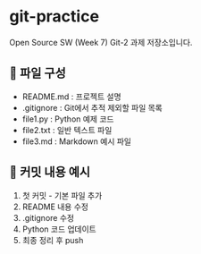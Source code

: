 # git-practice
Open Source SW (Week 7) Git-2 과제 저장소입니다.  

## 📄 파일 구성
- README.md : 프로젝트 설명
- .gitignore : Git에서 추적 제외할 파일 목록
- file1.py : Python 예제 코드
- file2.txt : 일반 텍스트 파일
- file3.md : Markdown 예시 파일

## 🧩 커밋 내용 예시
1. 첫 커밋 - 기본 파일 추가  
2. README 내용 수정  
3. .gitignore 수정  
4. Python 코드 업데이트  
5. 최종 정리 후 push  

